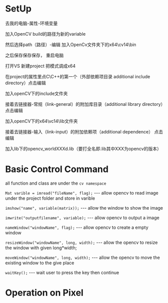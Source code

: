 # SetUp
去我的电脑-属性-环境变量

加入OpenCV build的路径为新的variable

然后选择path（路径）-编辑 加入OpenCv文件夹下的x64\cv14\bin

之后保存保存保存， 重启电脑


打开VS 新建project 把模式调成x64

在project的属性里点C\C++的第一个（外部依赖项目录 additional include directory）点击编辑

加入openCV下的include文件夹

接着去链接器-常规（link-general）的附加库目录（additional library directory）点击编辑

加入openCV下的x64\vc14\lib文件夹

接着去链接器-输入（link-input）的附加依赖项（additional dependence） 点击编辑

加入lib下的opencv_worldXXXd.lib（要打全名即.lib其中XXX为opencv的版本）



# Basic Control Command

all function and class are under the `cv namespace`

`Mat varible = imread("fileName", flag);` --- allow opencv to read image under the project folder and store in varible

`imshow("name", variable(matrix));` --- allow the window to show the image

`imwrite("outputfilename", variable);` --- allow opencv to output a image

`nameWindow("windowName", flag);` --- allow opencv to create a empty window 

`resizeWindow("windowName", long, width);` --- allow the opencv to resize the window with given long*width;

`moveWindow("windowName", long, width);` --- allow the opencv to move the existing window to the give place

`waitKey();` --- wait user to press the key then continue

# Operation on Pixel


